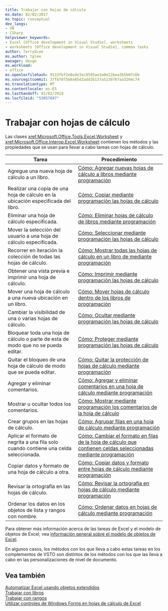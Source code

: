 ```yaml
---
title: Trabajar con hojas de cálculo
ms.date: 02/02/2017
ms.topic: conceptual
dev_langs:
- VB
- CSharp
helpviewer_keywords:
- Excel [Office development in Visual Studio], worksheets
- worksheets [Office development in Visual Studio], common tasks
author: TerryGLee
ms.author: tglee
manager: douge
ms.workload:
- office
ms.openlocfilehash: 9133fbf2e8ede3ec8595ae3a0e22bea3b5b07c6b
ms.sourcegitcommit: 37fb7075b0a65d2add3b137a5230767aa3266c74
ms.translationtype: MT
ms.contentlocale: es-ES
ms.lasthandoff: 01/02/2019
ms.locfileid: "53857697"
---
```

# <a name="work-with-worksheets"></a>Trabajar con hojas de cálculo
  Las clases <xref:Microsoft.Office.Tools.Excel.Worksheet> y <xref:Microsoft.Office.Interop.Excel.Worksheet> contienen los métodos y las propiedades que se usan para llevar a cabo tareas con hojas de cálculo.  
  
|Tarea|Procedimiento|  
|----------|---------------|  
|Agregue una nueva hoja de cálculo a un libro.|[Cómo: Agregar nuevas hojas de cálculo a libros mediante programación](../vsto/how-to-programmatically-add-new-worksheets-to-workbooks.md)|  
|Realizar una copia de una hoja de cálculo en la ubicación especificada del libro.|[Cómo: Copiar mediante programación las hojas de cálculo](../vsto/how-to-programmatically-copy-worksheets.md)|  
|Eliminar una hoja de cálculo especificada.|[Cómo: Eliminar hojas de cálculo de libros mediante programación](../vsto/how-to-programmatically-delete-worksheets-from-workbooks.md)|  
|Mover la selección del usuario a una hoja de cálculo especificada.|[Cómo: Seleccionar mediante programación las hojas de cálculo](../vsto/how-to-programmatically-select-worksheets.md)|  
|Recorrer en iteración la colección de todas las hojas de cálculo.|[Cómo: Mostrar todas las hojas de cálculo en un libro de mediante programación](../vsto/how-to-programmatically-list-all-worksheets-in-a-workbook.md)|  
|Obtener una vista previa e imprimir una hoja de cálculo.|[Cómo: Imprimir mediante programación las hojas de cálculo](../vsto/how-to-programmatically-print-worksheets.md)|  
|Mover una hoja de cálculo a una nueva ubicación en un libro.|[Cómo: Mover hojas de cálculo dentro de los libros de programación](../vsto/how-to-programmatically-move-worksheets-within-workbooks.md)|  
|Cambiar la visibilidad de una o varias hojas de cálculo.|[Cómo: Ocultar mediante programación las hojas de cálculo](../vsto/how-to-programmatically-hide-worksheets.md)|  
|Bloquear toda una hoja de cálculo o parte de esta de modo que no se pueda editar.|[Cómo: Proteger mediante programación las hojas de cálculo](../vsto/how-to-programmatically-protect-worksheets.md)|  
|Quitar el bloqueo de una hoja de cálculo de modo que se pueda editar.|[Cómo: Quitar la protección de hojas de cálculo mediante programación](../vsto/how-to-programmatically-remove-protection-from-worksheets.md)|  
|Agregar y eliminar comentarios.|[Cómo: Agregar y eliminar comentarios en una hoja de cálculo mediante programación](../vsto/how-to-programmatically-add-and-delete-worksheet-comments.md)|  
|Mostrar u ocultar todos los comentarios.|[Cómo: Mostrar mediante programación los comentarios de la hoja de cálculo](../vsto/how-to-programmatically-display-worksheet-comments.md)|  
|Crear grupos en las hojas de cálculo.|[Cómo: Agrupar filas en una hoja de cálculo mediante programación](../vsto/how-to-programmatically-group-rows-in-a-worksheet.md)|  
|Aplicar el formato de negrita a una fila solo cuando contiene una celda seleccionada.|[Cómo: Cambiar el formato en filas de la hoja de cálculo que contienen celdas seleccionadas mediante programación](../vsto/how-to-programmatically-change-formatting-in-worksheet-rows-containing-selected-cells.md)|  
|Copiar datos y formato de una hoja de cálculo a otra.|[Cómo: Copiar datos y formato entre hojas de cálculo mediante programación](../vsto/how-to-programmatically-copy-data-and-formatting-across-worksheets.md)|  
|Revisar la ortografía en las hojas de cálculo.|[Cómo: Revisar la ortografía en hojas de cálculo mediante programación](../vsto/how-to-programmatically-check-spelling-in-worksheets.md)|  
|Ordenar los datos en los objetos de lista y rangos con nombre.|[Cómo: Ordenar datos en hojas de cálculo mediante programación](../vsto/how-to-programmatically-sort-data-in-worksheets.md)|  
  
 Para obtener más información acerca de las tareas de Excel y el modelo de objetos de Excel, vea [información general sobre el modelo de objetos de Excel](../vsto/excel-object-model-overview.md).  
  
 En algunos casos, los métodos con los que lleva a cabo estas tareas en los complementos de VSTO son distintos de los métodos con los que las lleva a cabo en las personalizaciones de nivel de documento.  
  
## <a name="see-also"></a>Vea también  
 [Automatizar Excel usando objetos extendidos](../vsto/automating-excel-by-using-extended-objects.md)   
 [Trabajar con libros](../vsto/working-with-workbooks.md)   
 [Trabajar con rangos](../vsto/working-with-ranges.md)   
 [Utilizar controles de Windows Forms en hojas de cálculo de Excel](../vsto/using-windows-forms-controls-on-excel-worksheets.md)  
